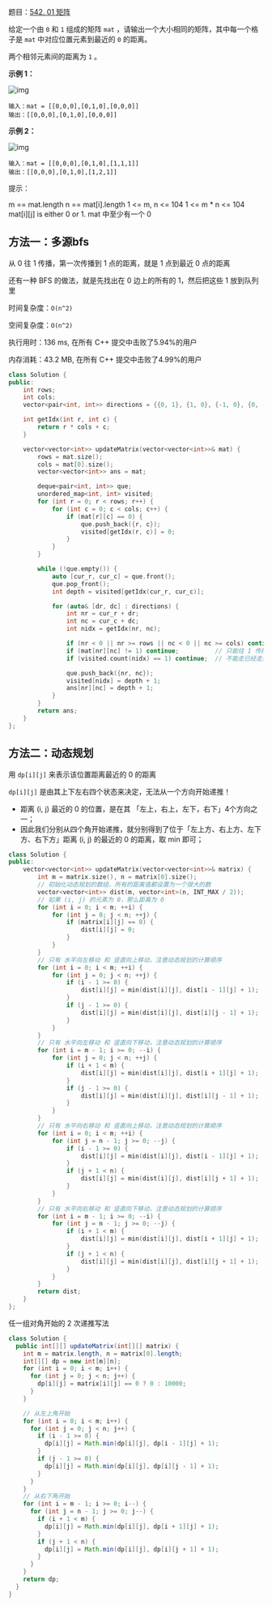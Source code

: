 题目：[542. 01 矩阵](https://leetcode.cn/problems/01-matrix/)

给定一个由 `0` 和 `1` 组成的矩阵 `mat` ，请输出一个大小相同的矩阵，其中每一个格子是 `mat` 中对应位置元素到最近的 `0` 的距离。

两个相邻元素间的距离为 `1` 。

**示例 1：**

![img](../../img/1626667201-NCWmuP-image.png)

```
输入：mat = [[0,0,0],[0,1,0],[0,0,0]]
输出：[[0,0,0],[0,1,0],[0,0,0]]
```

**示例 2：**

![img](../../img/1626667205-xFxIeK-image.png)

```
输入：mat = [[0,0,0],[0,1,0],[1,1,1]]
输出：[[0,0,0],[0,1,0],[1,2,1]]
```

提示：

m == mat.length
n == mat[i].length
1 <= m, n <= 104
1 <= m * n <= 104
mat[i][j] is either 0 or 1.
mat 中至少有一个 0 



## 方法一：多源bfs

从 0 往 1 传播，第一次传播到 1 点的距离，就是 1 点到最近 0 点的距离

还有一种 BFS 的做法，就是先找出在 0 边上的所有的 1，然后把这些 1 放到队列里

时间复杂度：`O(n^2)`

空间复杂度：`O(n^2)`

执行用时：136 ms, 在所有 C++ 提交中击败了5.94%的用户

内存消耗：43.2 MB, 在所有 C++ 提交中击败了4.99%的用户

```cpp
class Solution {
public:
    int rows;
    int cols;
    vector<pair<int, int>> directions = {{0, 1}, {1, 0}, {-1, 0}, {0, -1}};

    int getIdx(int r, int c) {
        return r * cols + c;
    }

    vector<vector<int>> updateMatrix(vector<vector<int>>& mat) {
        rows = mat.size();
        cols = mat[0].size();
        vector<vector<int>> ans = mat;

        deque<pair<int, int>> que;
        unordered_map<int, int> visited;
        for (int r = 0; r < rows; r++) {
            for (int c = 0; c < cols; c++) {
                if (mat[r][c] == 0) {
                    que.push_back({r, c});
                    visited[getIdx(r, c)] = 0;
                }
            }
        }

        while (!que.empty()) {
            auto [cur_r, cur_c] = que.front();
            que.pop_front();
            int depth = visited[getIdx(cur_r, cur_c)];

            for (auto& [dr, dc] : directions) {
                int nr = cur_r + dr;
                int nc = cur_c + dc;
                int nidx = getIdx(nr, nc);

                if (nr < 0 || nr >= rows || nc < 0 || nc >= cols) continue;
                if (mat[nr][nc] != 1) continue;          // 只能往 1 传播
                if (visited.count(nidx) == 1) continue;  // 不能走已经走过的路，且第一次走到的就是最短的距离

                que.push_back({nr, nc});
                visited[nidx] = depth + 1;
                ans[nr][nc] = depth + 1;
            }
        }
        return ans;
    }
};
```

## 方法二：动态规划

用 `dp[i][j]` 来表示该位置距离最近的 0 的距离

`dp[i][j]` 是由其上下左右四个状态来决定，无法从一个方向开始递推！

- 距离 (i, j) 最近的 0 的位置，是在其 「左上，右上，左下，右下」4个方向之一；
- 因此我们分别从四个角开始递推，就分别得到了位于「左上方、右上方、左下方、右下方」距离 (i, j) 的最近的 0 的距离，取 min 即可；



```cpp
class Solution {
public:
    vector<vector<int>> updateMatrix(vector<vector<int>>& matrix) {
        int m = matrix.size(), n = matrix[0].size();
        // 初始化动态规划的数组，所有的距离值都设置为一个很大的数
        vector<vector<int>> dist(m, vector<int>(n, INT_MAX / 2));
        // 如果 (i, j) 的元素为 0，那么距离为 0
        for (int i = 0; i < m; ++i) {
            for (int j = 0; j < n; ++j) {
                if (matrix[i][j] == 0) {
                    dist[i][j] = 0;
                }
            }
        }
        // 只有 水平向左移动 和 竖直向上移动，注意动态规划的计算顺序
        for (int i = 0; i < m; ++i) {
            for (int j = 0; j < n; ++j) {
                if (i - 1 >= 0) {
                    dist[i][j] = min(dist[i][j], dist[i - 1][j] + 1);
                }
                if (j - 1 >= 0) {
                    dist[i][j] = min(dist[i][j], dist[i][j - 1] + 1);
                }
            }
        }
        // 只有 水平向左移动 和 竖直向下移动，注意动态规划的计算顺序
        for (int i = m - 1; i >= 0; --i) {
            for (int j = 0; j < n; ++j) {
                if (i + 1 < m) {
                    dist[i][j] = min(dist[i][j], dist[i + 1][j] + 1);
                }
                if (j - 1 >= 0) {
                    dist[i][j] = min(dist[i][j], dist[i][j - 1] + 1);
                }
            }
        }
        // 只有 水平向右移动 和 竖直向上移动，注意动态规划的计算顺序
        for (int i = 0; i < m; ++i) {
            for (int j = n - 1; j >= 0; --j) {
                if (i - 1 >= 0) {
                    dist[i][j] = min(dist[i][j], dist[i - 1][j] + 1);
                }
                if (j + 1 < n) {
                    dist[i][j] = min(dist[i][j], dist[i][j + 1] + 1);
                }
            }
        }
        // 只有 水平向右移动 和 竖直向下移动，注意动态规划的计算顺序
        for (int i = m - 1; i >= 0; --i) {
            for (int j = n - 1; j >= 0; --j) {
                if (i + 1 < m) {
                    dist[i][j] = min(dist[i][j], dist[i + 1][j] + 1);
                }
                if (j + 1 < n) {
                    dist[i][j] = min(dist[i][j], dist[i][j + 1] + 1);
                }
            }
        }
        return dist;
    }
};
```



任一组对角开始的 2 次递推写法

```java
class Solution {
  public int[][] updateMatrix(int[][] matrix) {
    int m = matrix.length, n = matrix[0].length;
    int[][] dp = new int[m][n];
    for (int i = 0; i < m; i++) {
      for (int j = 0; j < n; j++) {
        dp[i][j] = matrix[i][j] == 0 ? 0 : 10000;
      }
    }

    // 从左上角开始
    for (int i = 0; i < m; i++) {
      for (int j = 0; j < n; j++) {
        if (i - 1 >= 0) {
          dp[i][j] = Math.min(dp[i][j], dp[i - 1][j] + 1);
        }
        if (j - 1 >= 0) {
          dp[i][j] = Math.min(dp[i][j], dp[i][j - 1] + 1);
        }
      }
    }
    // 从右下角开始
    for (int i = m - 1; i >= 0; i--) {
      for (int j = n - 1; j >= 0; j--) {
        if (i + 1 < m) {
          dp[i][j] = Math.min(dp[i][j], dp[i + 1][j] + 1);
        }
        if (j + 1 < n) {
          dp[i][j] = Math.min(dp[i][j], dp[i][j + 1] + 1);
        }
      }
    }
    return dp;
  }
}
```

